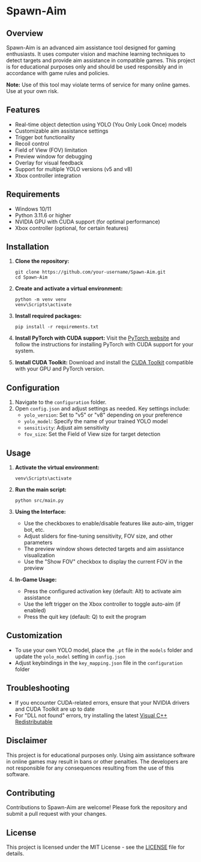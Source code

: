 # Spawn-Aim

## Overview

Spawn-Aim is an advanced aim assistance tool designed for gaming enthusiasts. It uses computer vision and machine learning techniques to detect targets and provide aim assistance in compatible games. This project is for educational purposes only and should be used responsibly and in accordance with game rules and policies.

**Note:** Use of this tool may violate terms of service for many online games. Use at your own risk.

## Features

- Real-time object detection using YOLO (You Only Look Once) models
- Customizable aim assistance settings
- Trigger bot functionality
- Recoil control
- Field of View (FOV) limitation
- Preview window for debugging
- Overlay for visual feedback
- Support for multiple YOLO versions (v5 and v8)
- Xbox controller integration

## Requirements

- Windows 10/11
- Python 3.11.6 or higher
- NVIDIA GPU with CUDA support (for optimal performance)
- Xbox controller (optional, for certain features)

## Installation

1. **Clone the repository:**
   ```
   git clone https://github.com/your-username/Spawn-Aim.git
   cd Spawn-Aim
   ```

2. **Create and activate a virtual environment:**
   ```
   python -m venv venv
   venv\Scripts\activate
   ```

3. **Install required packages:**
   ```
   pip install -r requirements.txt
   ```

4. **Install PyTorch with CUDA support:**
   Visit the [PyTorch website](https://pytorch.org/get-started/locally/) and follow the instructions for installing PyTorch with CUDA support for your system.

5. **Install CUDA Toolkit:**
   Download and install the [CUDA Toolkit](https://developer.nvidia.com/cuda-downloads) compatible with your GPU and PyTorch version.

## Configuration

1. Navigate to the `configuration` folder.
2. Open `config.json` and adjust settings as needed. Key settings include:
   - `yolo_version`: Set to "v5" or "v8" depending on your preference
   - `yolo_model`: Specify the name of your trained YOLO model
   - `sensitivity`: Adjust aim sensitivity
   - `fov_size`: Set the Field of View size for target detection

## Usage

1. **Activate the virtual environment:**
   ```
   venv\Scripts\activate
   ```

2. **Run the main script:**
   ```
   python src/main.py
   ```

3. **Using the Interface:**
   - Use the checkboxes to enable/disable features like auto-aim, trigger bot, etc.
   - Adjust sliders for fine-tuning sensitivity, FOV size, and other parameters
   - The preview window shows detected targets and aim assistance visualization
   - Use the "Show FOV" checkbox to display the current FOV in the preview

4. **In-Game Usage:**
   - Press the configured activation key (default: Alt) to activate aim assistance
   - Use the left trigger on the Xbox controller to toggle auto-aim (if enabled)
   - Press the quit key (default: Q) to exit the program

## Customization

- To use your own YOLO model, place the `.pt` file in the `models` folder and update the `yolo_model` setting in `config.json`
- Adjust keybindings in the `key_mapping.json` file in the `configuration` folder

## Troubleshooting

- If you encounter CUDA-related errors, ensure that your NVIDIA drivers and CUDA Toolkit are up to date
- For "DLL not found" errors, try installing the latest [Visual C++ Redistributable](https://support.microsoft.com/en-us/help/2977003/the-latest-supported-visual-c-downloads)

## Disclaimer

This project is for educational purposes only. Using aim assistance software in online games may result in bans or other penalties. The developers are not responsible for any consequences resulting from the use of this software.

## Contributing

Contributions to Spawn-Aim are welcome! Please fork the repository and submit a pull request with your changes.

## License

This project is licensed under the MIT License - see the [LICENSE](LICENSE) file for details.
